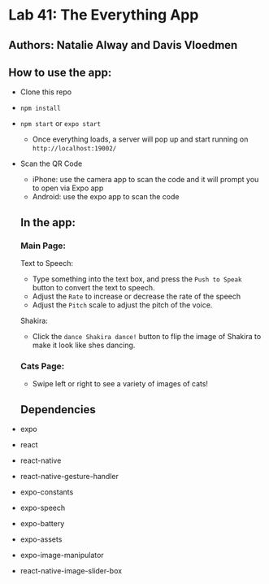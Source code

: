 # Lab 41: The Everything App

## Authors: Natalie Alway and Davis Vloedmen

## How to use the app:
* Clone this repo
* `npm install`
* `npm start` or `expo start`
   * Once everything loads, a server will pop up and start running on `http://localhost:19002/`

* Scan the QR Code
   * iPhone: use the camera app to scan the code and it will prompt you to open via Expo app
   * Android: use the expo app to scan the code

   ## In the app:
   ### Main Page:
   Text to Speech:
   * Type something into the text box, and press the `Push to Speak` button to convert the text to speech. 
   * Adjust the `Rate` to increase or decrease the rate of the speech
  * Adjust the `Pitch` scale to adjust the pitch of the voice.

  Shakira:
  * Click the `dance Shakira dance!` button to flip the image of Shakira to make it look like shes dancing.

  ### Cats Page:
  * Swipe left or right to see a variety of images of cats!

  ## Dependencies
 * expo
 * react
 * react-native
 * react-native-gesture-handler
 * expo-constants
 * expo-speech
 * expo-battery
 * expo-assets
 * expo-image-manipulator
 * react-native-image-slider-box




